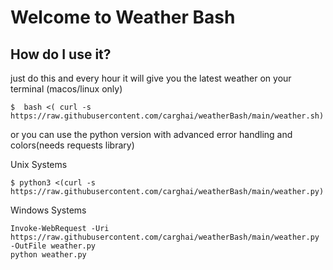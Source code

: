 # Welcome to Weather Bash


## How do I use it?

just do this and every hour it will give you the latest weather on your terminal (macos/linux only)

```
$  bash <( curl -s https://raw.githubusercontent.com/carghai/weatherBash/main/weather.sh)
```

or you can use the python version with advanced error handling and colors(needs requests library)


Unix Systems

```
$ python3 <(curl -s https://raw.githubusercontent.com/carghai/weatherBash/main/weather.py)
```

Windows Systems

```
Invoke-WebRequest -Uri https://raw.githubusercontent.com/carghai/weatherBash/main/weather.py -OutFile weather.py
python weather.py
```